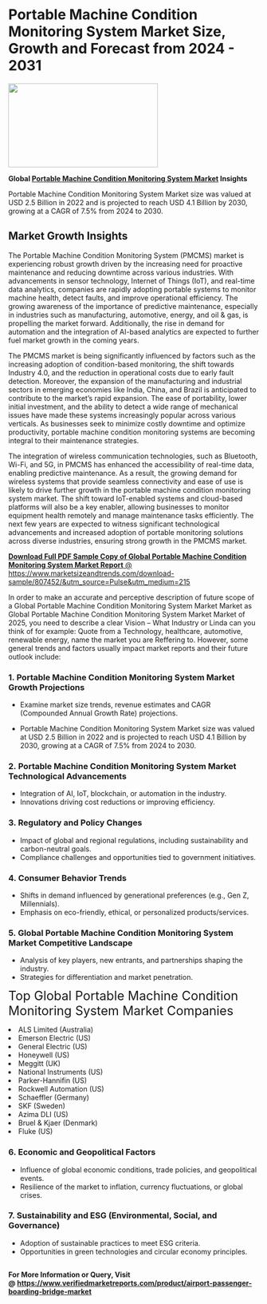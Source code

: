 <H1>Portable Machine Condition Monitoring System Market Size, Growth and Forecast from 2024 - 2031</H1><img class="aligncenter size-medium wp-image-584254" src="https://thirdeyenews.in/wp-content/uploads/2024/09/Global-Market-Research-300x168.jpeg" alt="" width="300" height="168" /><p><strong>Global&nbsp;<a href="https://www.marketsizeandtrends.com/download-sample/807452/&amp;utm_source=Pulse&amp;utm_medium=215">Portable Machine Condition Monitoring System Market</a> Insights</strong></p><p>Portable Machine Condition Monitoring System Market size was valued at USD 2.5 Billion in 2022 and is projected to reach USD 4.1 Billion by 2030, growing at a CAGR of 7.5% from 2024 to 2030.</p><p><h2>Market Growth Insights</h2> <p>The Portable Machine Condition Monitoring System (PMCMS) market is experiencing robust growth driven by the increasing need for proactive maintenance and reducing downtime across various industries. With advancements in sensor technology, Internet of Things (IoT), and real-time data analytics, companies are rapidly adopting portable systems to monitor machine health, detect faults, and improve operational efficiency. The growing awareness of the importance of predictive maintenance, especially in industries such as manufacturing, automotive, energy, and oil & gas, is propelling the market forward. Additionally, the rise in demand for automation and the integration of AI-based analytics are expected to further fuel market growth in the coming years.</p> <p><a href="#"></a></p> <p>The PMCMS market is being significantly influenced by factors such as the increasing adoption of condition-based monitoring, the shift towards Industry 4.0, and the reduction in operational costs due to early fault detection. Moreover, the expansion of the manufacturing and industrial sectors in emerging economies like India, China, and Brazil is anticipated to contribute to the market’s rapid expansion. The ease of portability, lower initial investment, and the ability to detect a wide range of mechanical issues have made these systems increasingly popular across various verticals. As businesses seek to minimize costly downtime and optimize productivity, portable machine condition monitoring systems are becoming integral to their maintenance strategies.</p> <p>The integration of wireless communication technologies, such as Bluetooth, Wi-Fi, and 5G, in PMCMS has enhanced the accessibility of real-time data, enabling predictive maintenance. As a result, the growing demand for wireless systems that provide seamless connectivity and ease of use is likely to drive further growth in the portable machine condition monitoring system market. The shift toward IoT-enabled systems and cloud-based platforms will also be a key enabler, allowing businesses to monitor equipment health remotely and manage maintenance tasks efficiently. The next few years are expected to witness significant technological advancements and increased adoption of portable monitoring solutions across diverse industries, ensuring strong growth in the PMCMS market.</p> <p><a href="#"></p><p><span class=""><strong>Download Full PDF Sample Copy of Global Portable Machine Condition Monitoring System Market Report</strong> @ <a href="https://www.marketsizeandtrends.com/download-sample/807452/&amp;utm_source=Pulse&amp;utm_medium=215" target="_blank">https://www.marketsizeandtrends.com/download-sample/807452/&amp;utm_source=Pulse&amp;utm_medium=215</a></span></p><p>In order to make an accurate and perceptive description of future scope of a Global&nbsp;Portable Machine Condition Monitoring System Market Market as Global&nbsp;Portable Machine Condition Monitoring System Market Market of 2025, you need to describe a clear Vision &ndash; What Industry or Linda can you think of for example: Quote from a Technology, healthcare, automotive, renewable energy, name the market you are Reffering to. However, some general trends and factors usually impact market reports and their future outlook include:</p><h3>1.&nbsp;<strong>Portable Machine Condition Monitoring System Market Growth Projections</strong></h3><ul><li>Examine market size trends, revenue estimates and CAGR (Compounded Annual Growth Rate) projections.</li><li><p>Portable Machine Condition Monitoring System Market size was valued at USD 2.5 Billion in 2022 and is projected to reach USD 4.1 Billion by 2030, growing at a CAGR of 7.5% from 2024 to 2030.</p></li></ul><h3>2.&nbsp;<strong>Portable Machine Condition Monitoring System Market Technological Advancements</strong></h3><ul><li>Integration of AI, IoT, blockchain, or automation in the industry.</li><li>Innovations driving cost reductions or improving efficiency.</li></ul><h3>3.&nbsp;<strong>Regulatory and Policy Changes</strong></h3><ul><li>Impact of global and regional regulations, including sustainability and carbon-neutral goals.</li><li>Compliance challenges and opportunities tied to government initiatives.</li></ul><h3>4.&nbsp;<strong>Consumer Behavior Trends</strong></h3><ul><li>Shifts in demand influenced by generational preferences (e.g., Gen Z, Millennials).</li><li>Emphasis on eco-friendly, ethical, or personalized products/services.</li></ul><h3>5.&nbsp;<strong>Global Portable Machine Condition Monitoring System Market Competitive Landscape</strong></h3><ul><li>Analysis of key players, new entrants, and partnerships shaping the industry.</li><li>Strategies for differentiation and market penetration.</li></ul><p data-pm-slice="1 1 []"><span style="color: inherit; font-family: inherit; font-size: 25px;">Top Global Portable Machine Condition Monitoring System Market Companies</span></p><div class="" data-test-id=""><p><li>ALS Limited (Australia)</li><li> Emerson Electric (US)</li><li> General Electric (US)</li><li> Honeywell (US)</li><li> Meggitt (UK)</li><li> National Instruments (US)</li><li> Parker-Hannifin (US)</li><li> Rockwell Automation (US)</li><li> Schaeffler (Germany)</li><li> SKF (Sweden)</li><li> Azima DLI (US)</li><li> Bruel & Kjaer (Denmark)</li><li> Fluke (US)</li></p></div><h3>6.&nbsp;<strong>Economic and Geopolitical Factors</strong></h3><ul><li>Influence of global economic conditions, trade policies, and geopolitical events.</li><li>Resilience of the market to inflation, currency fluctuations, or global crises.</li></ul><h3>7.&nbsp;<strong>Sustainability and ESG (Environmental, Social, and Governance)</strong></h3><ul><li>Adoption of sustainable practices to meet ESG criteria.</li><li>Opportunities in green technologies and circular economy principles.</li></ul><h2><strong style="font-size: 14px;">For More Information or Query, Visit @&nbsp;</strong><a style="background-color: #ffffff; font-size: 14px;" href="https://www.marketsizeandtrends.com/report/portable-machine-condition-monitoring-system-market/" target="_blank">https://www.verifiedmarketreports.com/product/airport-passenger-boarding-bridge-market</a></h2>
